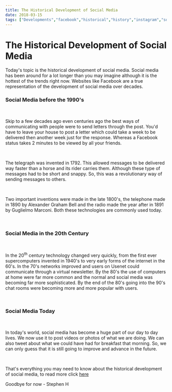 ```yaml
---
title: The Historical Development of Social Media
date: 2018-03-15
tags: ["Developments","facebook","historical","history","instagram","social media","twitter"]
---
```


# The Historical Development of Social Media

Today's topic is the historical development of social media. Social media has been around for a lot longer than you may imagine although it is the hottest of the trends right now. Websites like Facebook are a true representation of the development of social media over decades.

<!--more-->

### Social Media before the 1990's

&nbsp;

Skip to a few decades ago even centuries ago the best ways of communicating with people were to send letters through the post. You'd have to leave your house to post a letter which could take a week to be delivered then another week just for the response. Whereas a Facebook status takes 2 minutes to be viewed by all your friends.

&nbsp;

The telegraph was invented in 1792. This allowed messages to be delivered way faster than a horse and its rider carries them. Although these type of messages had to be short and snappy. So, this was a revolutionary way of sending messages to others.

&nbsp;

Two important inventions were made in the late 1800's, the telephone made in 1890 by Alexander Graham Bell and the radio made the year after in 1891 by Guglielmo Marconi. Both these technologies are commonly used today.

&nbsp;

### Social Media in the 20th Century

&nbsp;

In the 20<sup>th</sup> century technology changed very quickly, from the first ever supercomputers invented in 1940's to very early forms of the internet in the 60's.  In the 70's networks improved and users on Usenet could communicate through a virtual newsletter. By the 80's the use of computers at home were far more common and the normal and social media was becoming far more sophisticated. By the end of the 80's going into the 90's chat rooms were becoming more and more popular with users.

&nbsp;

### Social Media Today

&nbsp;

In today's world, social media has become a huge part of our day to day lives. We now use it to post videos or photos of what we are doing. We can also tweet about what we could have had for breakfast that morning. So, we can only guess that it is still going to improve and advance in the future.

&nbsp;

That's everything you may need to know about the historical development of social media, to read more click [here](https://smallbiztrends.com/2013/05/the-complete-history-of-social-media-infographic.html)

Goodbye for now - Stephen H
